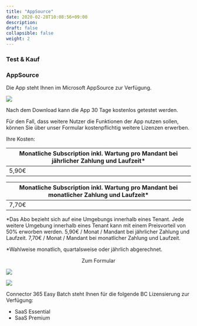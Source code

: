 ```yaml
---
title: "AppSource"
date: 2020-02-28T10:08:56+09:00
description: 
draft: false
collapsible: false
weight: 2
---
```

### Test & Kauf

### AppSource

Die App steht Ihnen im Microsoft AppSource zur Verfügung.

![](images/apps/easystore.PNG)

Nach dem Download kann die App 30 Tage kostenlos getestet werden.

Für den Fall, dass weitere Nutzer die Funktionen der App nutzen sollen, können Sie über unser Formular kostenpflichtig weitere Lizenzen erwerben.

Ihre Kosten:

| Monatliche Subscription inkl. Wartung pro Mandant bei jährlicher Zahlung und Laufzeit* |
|----------------------------------------------------------------------------------------|
| 5,90€                                                                                  |

| Monatliche Subscription inkl. Wartung pro Mandant bei monatlicher Zahlung und Laufzeit*|
|----------------------------------------------------------------------------------------|
| 7,70€                                                                                 |

*Das Abo bezieht sich auf eine Umgebungs innerhalb eines Tenant. Jede weitere Umgebung innerhalb eines Tenant kann mit einem Preisvorteil von 50% erworben werden.
5,90€ / Monat / Mandant bei jährlicher Zahlung und Laufzeit.
7,70€ / Monat / Mandant bei monatlicher Zahlung und Laufzeit.

*Wahlweise monatlich, quartalsweise oder jährlich abgerechnet.

<p style="text-align: center;">
Zum Formular
</p>

[<img src="/images/apps/Forms_easy.png">](https://forms.office.com/Pages/ResponsePage.aspx?id=wbg8p1B5wk60E37fEWJ6gK10RbLPyuxOs2bKXXZxm8JUOVIzN0JGRTRTUjRGRzZQMFZJOUVGVEtaVS4u)

![](images/apps/senderforms_removed.PNG)
 
Connector 365 Easy Batch steht Ihnen für die folgende BC Lizensierung zur Verfügung:

- SaaS Essential
- SaaS Premium



